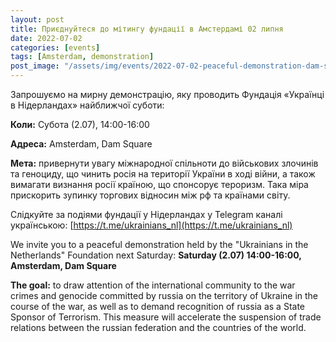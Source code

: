 ```yaml
---
layout: post
title: Приєднуйтеся до мітингу фундації в Амстердамі 02 липня
date: 2022-07-02
categories: [events]
tags: [Amsterdam, demonstration]
post_image: "/assets/img/events/2022-07-02-peaceful-demonstration-dam-square.webp"
---
```


Запрошуємо на мирну демонстрацію, яку проводить Фундація «Українці в Нідерландах» найближчої суботи:

**Коли:** Субота (2.07), 14:00-16:00

**Адреса:** Amsterdam, Dam Square

**Мета:** привернути увагу міжнародної спільноти до військових злочинів та геноциду, що чинить росія на території України в ході війни, а також вимагати визнання росії країною, що спонсорує тероризм. Така міра прискорить зупинку торгових відносин між рф та країнами світу.

Слідкуйте за подіями фундації у Нідерландах у Telegram каналі українською: [https://t.me/ukrainians_nl](https://t.me/ukrainians_nl)

We invite you to a peaceful demonstration held by the "Ukrainians in the Netherlands" Foundation next Saturday:
**Saturday (2.07) 14:00-16:00, Amsterdam, Dam Square**

**The goal:** to draw attention of the international community to the war crimes and genocide committed by russia on the territory of Ukraine in the course of the war, as well as to demand recognition of russia as a State Sponsor of Terrorism. This measure will accelerate the suspension of trade relations between the russian federation and the countries of the world.
